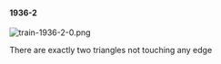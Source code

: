 #### 1936-2
![train-1936-2-0.png](https://github.com/lil-lab/nlvr/raw/master/nlvr/train/images/21/train-1936-2-0.png "train-1936-2-0.png")

There are exactly two triangles not touching any edge